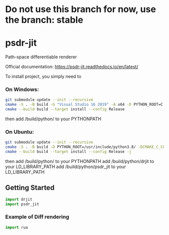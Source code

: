 # Do not use this branch for now, use the branch: stable

# psdr-jit
Path-space differentiable renderer

Official documentation: https://psdr-jit.readthedocs.io/en/latest/

To install project, you simply need to

### On Windows:
```bash
git submodule update --init --recursive
cmake -S . -B build -G "Visual Studio 16 2019" -A x64 -D PYTHON_ROOT=C:/ProgramData/Anaconda3
cmake --build build --target install --config Release
```
then add /build/python/ to your PYTHONPATH

### On Ubuntu:
```bash
git submodule update --init --recursive
cmake -S . -B build -D PYTHON_ROOT=/usr/include/python3.8/ -DCMAKE_C_COMPILER=gcc-9 -DCMAKE_CXX_COMPILER=g++-9
cmake --build build --target install --config Release -j
```
then add /build/python/ to your PYTHONPATH
add /build/python/drjit to your LD_LIBRARY_PATH
add /build/python/psdr_jit to your LD_LIBRARY_PATH

## Getting Started
```python
import drjit
import psdr_jit
```

### Example of Diff rendering

```python
import rua
```
